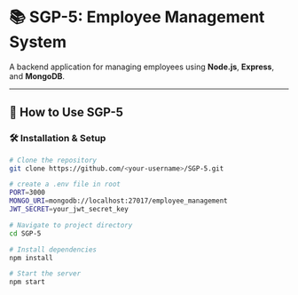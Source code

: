 # 📚 SGP-5: Employee Management System

A backend application for managing employees using **Node.js**, **Express**, and **MongoDB**.

---

## 🚀 How to Use SGP-5

### 🛠 Installation & Setup

```bash
# Clone the repository
git clone https://github.com/<your-username>/SGP-5.git

# create a .env file in root
PORT=3000
MONGO_URI=mongodb://localhost:27017/employee_management
JWT_SECRET=your_jwt_secret_key

# Navigate to project directory
cd SGP-5

# Install dependencies
npm install

# Start the server
npm start
```